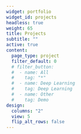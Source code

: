 ```yaml
---
widget: portfolio
widget_id: projects
headless: true
weight: 65
title: Projects
subtitle: ""
active: true
content:
  page_type: project
  filter_default: 0
  # filter_button:
  #  - name: All
  #    tag: "*"
  #  - name: Deep Learning
  #    tag: Deep Learning
  #  - name: Other
  #    tag: Demo
design:
  columns: "2"
  view: 5
  flip_alt_rows: false
---
```

